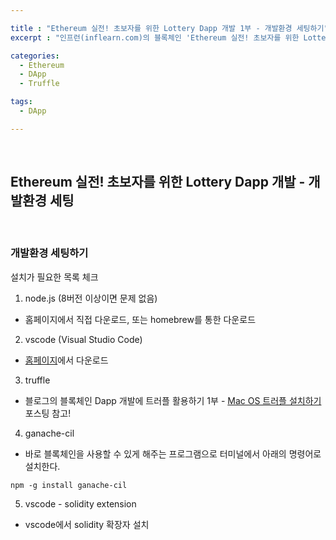 ```yaml
---

title : "Ethereum 실전! 초보자를 위한 Lottery Dapp 개발 1부 - 개발환경 세팅하기"
excerpt : "인프런(inflearn.com)의 블록체인 'Ethereum 실전! 초보자를 위한 Lottery Dapp 개발' 강의를 수강하며 정리한 포스팅. Truffle project 세팅부터 Lottery 개발, UI 까지의 과정을 포함한다."

categories:
  - Ethereum
  - DApp
  - Truffle

tags:
  - DApp

---
```


<br/>

Ethereum 실전! 초보자를 위한 Lottery Dapp 개발 - 개발환경 세팅
-------------------

<br/>

### 개발환경 세팅하기

설치가 필요한 목록 체크

1. node.js (8버전 이상이면 문제 없음)
- 홈페이지에서 직접 다운로드, 또는 homebrew를 통한 다운로드

2. vscode (Visual Studio Code)
- [홈페이지](https://code.visualstudio.com/)에서 다운로드

3. truffle
- 블로그의 블록체인 Dapp 개발에 트러플 활용하기 1부 - [Mac OS 트러플 설치하기](https://chaenchaen-dev.github.io/truffle/blockchain/react/dapp/Dapp-Truffle-blockchain-basic-1/) 포스팅 참고!

4. ganache-cil
- 바로 블록체인을 사용할 수 있게 해주는 프로그램으로 터미널에서 아래의 명령어로 설치한다.
```
npm -g install ganache-cil
```

5. vscode - solidity extension
- vscode에서 solidity 확장자 설치

<br/>

<br/>

<br/>
